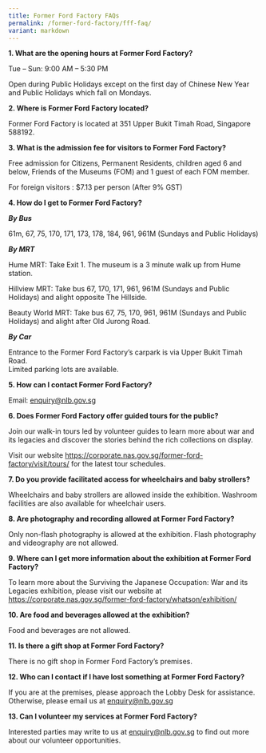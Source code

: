 ```yaml
---
title: Former Ford Factory FAQs
permalink: /former-ford-factory/fff-faq/
variant: markdown
---
```

**1.	What are the opening hours at Former Ford Factory?**

Tue – Sun: 9:00 AM – 5:30 PM

Open during Public Holidays except on the first day of Chinese New Year and Public Holidays which fall on Mondays.

**2.	Where is Former Ford Factory located?**

Former Ford Factory is located at 351 Upper Bukit Timah Road, Singapore 588192.

**3.	What is the admission fee for visitors to Former Ford Factory?**

Free admission for Citizens, Permanent Residents, children aged 6 and below, Friends of the Museums (FOM) and 1 guest of each FOM member.
 
For foreign visitors : $7.13 per person (After 9% GST) 

**4.	How do I get to Former Ford Factory?**

***By Bus***

61m, 67, 75, 170, 171, 173, 178, 184, 961, 961M (Sundays and Public Holidays)
 
***By MRT***

Hume MRT: Take Exit 1. The museum is a 3 minute walk up from Hume station.

Hillview MRT: Take bus 67, 170, 171, 961, 961M (Sundays and Public Holidays) and alight opposite The Hillside.

Beauty World MRT: Take bus 67, 75, 170, 961, 961M (Sundays and Public Holidays) and alight after Old Jurong Road.

***By Car***

Entrance to the Former Ford Factory’s carpark is via Upper Bukit Timah Road.                    
Limited parking lots are available. 


**5.	How can I contact Former Ford Factory?**

Email: enquiry@nlb.gov.sg



**6.	Does Former Ford Factory offer guided tours for the public?**

Join our walk-in tours led by volunteer guides to learn more about war and its legacies and discover the stories behind the rich collections on display.

Visit our website https://corporate.nas.gov.sg/former-ford-factory/visit/tours/ for the latest tour schedules. 


**7.	Do you provide facilitated access for wheelchairs and baby strollers?**

Wheelchairs and baby strollers are allowed inside the exhibition. Washroom facilities are also available for wheelchair users.

**8.	Are photography and recording allowed at Former Ford Factory?**

Only non-flash photography is allowed at the exhibition. Flash photography and videography are not allowed.

**9.	Where can I get more information about the exhibition at Former Ford Factory?**

To learn more about the Surviving the Japanese Occupation: War and its Legacies exhibition, please visit our website at https://corporate.nas.gov.sg/former-ford-factory/whatson/exhibition/ 

**10.	 Are food and beverages allowed at the exhibition?**

Food and beverages are not allowed.

**11.	 Is there a gift shop at Former Ford Factory?**

There is no gift shop in Former Ford Factory’s premises. 

**12.	 Who can I contact if I have lost something at Former Ford Factory?**

If you are at the premises, please approach the Lobby Desk for assistance. Otherwise, please email us at enquiry@nlb.gov.sg

**13.	 Can I volunteer my services at Former Ford Factory?**

Interested parties may write to us at enquiry@nlb.gov.sg to find out more about our volunteer opportunities.